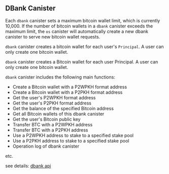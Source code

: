 
## DBank Canister

Each `dbank` canister sets a maximum bitcoin wallet limit, which is currently 10,000.
If the number of bitcoin wallets in a `dbank` canister exceeds the maximum limit, the `os` canister will automatically create a new dbank canister to serve new bitcoin wallet requests.

`dbank` canister creates a bitcoin wallet for each user's `Principal`. A user can only create one bitcoin wallet.

`dbank` canister creates a Bitcoin wallet for each user Principal. A user can only create one bitcoin wallet.

`dbank` canister includes the following main functions:
- Create a Bitcoin wallet with a P2WPKH format address
- Create a Bitcoin wallet with a P2PKH format address
- Get the user's P2WPKH format address
- Get the user's P2PKH format address
- Get the balance of the specified Bitcoin address
- Get all Bitcoin wallets of this dbank canister
- Get the user's Bitcoin public key
- Transfer BTC with a P2WPKH address
- Transfer BTC with a P2PKH address
- Use a P2WPKH address to stake to a specified stake pool
- Use a P2PKH address to stake to a specified stake pool
- Operation log of dbank canister

etc.

see details: [dbank api](./dbank.did)
